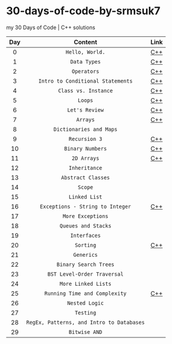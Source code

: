 # 30-days-of-code-by-srmsuk7
my 30 Days of Code | C++ solutions

| Day | Content | Link |
| :---: | :---: | --- |
| 0 | `Hello, World.` | [C++](https://github.com/srmsk7/30-days-of-code-by-srmsuk7/blob/main/Day%200%20Hello%20World/day_0_hello_world.cpp) |
| 1 | `Data Types` | [C++](https://github.com/srmsk7/30-days-of-code-by-srmsuk7/blob/main/Day%201%20Data%20Types/day_1_data_types.cpp) |
| 2 | `Operators` | [C++](https://github.com/srmsk7/30-days-of-code-by-srmsuk7/blob/main/Day%202%20Operators/day_2_operators.cpp) |
| 3 | `Intro to Conditional Statements` | [C++](https://github.com/srmsk7/30-days-of-code-by-srmsuk7/blob/main/Day%203%20Intro%20to%20Conditional%20Statements/day_3_intro_to_conditional_statements.cpp) |
| 4 | `Class vs. Instance` | [C++](https://github.com/srmsk7/30-days-of-code-by-srmsuk7/blob/main/Day%204%20Class%20vs%20Instance/day_4_class_vs_instance.cpp) |
| 5 | `Loops` | [C++](https://github.com/srmsk7/30-days-of-code-by-srmsuk7/blob/main/Day%205%20Loops/day_5_loops.cpp) |
| 6 | `Let's Review` | [C++](https://github.com/srmsk7/30-days-of-code-by-srmsuk7/blob/main/Day%206%20Let's%20Review/day_6_lets_review.cpp) |
| 7 | `Arrays` | [C++](https://github.com/srmsk7/30-days-of-code-by-srmsuk7/blob/main/Day%207%20Arrays/day_7_arrays.cpp) |
| 8 | `Dictionaries and Maps` | |
| 9 | `Recursion 3`   | [C++](https://github.com/srmsk7/30-days-of-code-by-srmsuk7/blob/main/Day%209%20Recursion%203/day_9_recursion_3.cpp) |
| 10 | `Binary Numbers` | [C++](https://github.com/srmsk7/30-days-of-code-by-srmsuk7/blob/main/Day%2010%20Binary%20Numbers/day_10_binary_numbers.cpp) |
| 11 | `2D Arrays` | [C++](https://github.com/srmsk7/30-days-of-code-by-srmsuk7/blob/main/Day%2011%202D%20Arrays/day_11_2d_arrays.cpp) |
| 12 | `Inheritance` | |
| 13 | `Abstract Classes` | |
| 14 | `Scope` | |
| 15 | `Linked List` | |
| 16 | `Exceptions - String to Integer` | [C++](https://github.com/srmsk7/30-days-of-code-by-srmsuk7/blob/main/Day%2016%20Exceptions-String%20to%20Integer/day_16_exceptions_string_to_integer.cpp) |
| 17 | `More Exceptions` | |
| 18 | `Queues and Stacks` | |
| 19 | `Interfaces` | |
| 20 | `Sorting` | [C++](https://github.com/srmsk7/30-days-of-code-by-srmsuk7/blob/main/Day%2020%20Sorting/day_20_sorting.cpp) |
| 21 | `Generics` | |
| 22 | `Binary Search Trees` | |
| 23 | `BST Level-Order Traversal` | |
| 24 | `More Linked Lists` | |
| 25 | `Running Time and Complexity` | [C++](https://github.com/srmsk7/30-days-of-code-by-srmsuk7/blob/main/Day%2025%20Running%20Time%20and%20Complexity/day_25_running_time_and_complexity.cpp) |
| 26 | `Nested Logic` | |
| 27 | `Testing` | |
| 28 | `RegEx, Patterns, and Intro to Databases` | |
| 29 | `Bitwise AND` | |

<!--
| Left-aligned | Center-aligned | Right-aligned |
| :---         |     :---:      |          ---: |
| git status   | git status     | git status    |
| git diff     | git diff       | git diff      |
-->
